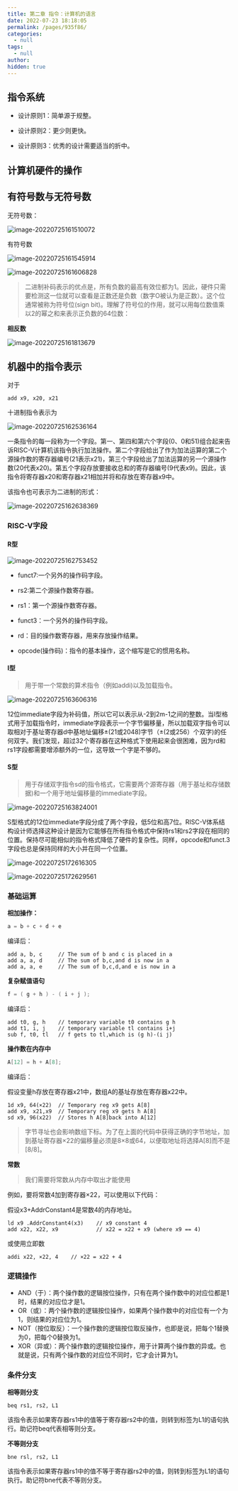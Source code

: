```yaml
---
title: 第二章 指令：计算机的语言
date: 2022-07-23 18:18:05
permalink: /pages/935f86/
categories: 
  - null
tags: 
  - null
author: 
hidden: true
---
```


## 指令系统

- 设计原则1：简单源于规整。
- 设计原则2：更少则更快。

- 设计原则3：优秀的设计需要适当的折中。

## 计算机硬件的操作



## 有符号数与无符号数

无符号数：

![image-20220725161510072](https://s2.loli.net/2022/07/25/325wWZvSmoielQC.png)

有符号数

![image-20220725161545914](https://s2.loli.net/2022/07/25/f2XDZIQ4xdliP3k.png)

![image-20220725161606828](https://s2.loli.net/2022/07/25/UCkXwrMLEqeycxT.png)

> 二进制补码表示的优点是，所有负数的最高有效位都为1。因此，硬件只需要检测这一位就可以查看是正数还是负数（数字O被认为是正数）。这个位通常被称为符号位(sign bit)。理解了符号位的作用，就可以用每位数值乘以2的幂之和来表示正负数的64位数：



**相反数**

![image-20220725161813679](https://s2.loli.net/2022/07/25/vFPHuZ5K8IdhTRb.png)



## 机器中的指令表示

对于

```assembly
add x9, x20, x21
```

十进制指令表示为

![image-20220725162536164](https://s2.loli.net/2022/07/25/KZ2k7umtFAps6MB.png)



一条指令的每一段称为一个字段。第一、第四和第六个字段(0、0和51)组合起来告诉RISC-V计算机该指令执行加法操作。第二个字段给出了作为加法运算的第二个源操作数的寄存器编号(21表示x21)，第三个字段给出了加法运算的另一个源操作数(20代表x20)。第五个字段存放要接收总和的寄存器编号(9代表x9)。因此，该指令将寄存器x20和寄存器x21相加并将和存放在寄存器x9中。

该指令也可表示为二进制的形式：

![image-20220725162638369](https://s2.loli.net/2022/07/25/HQCmK2cUP3Rakd6.png)



### RISC-V字段

#### R型

![image-20220725162753452](https://s2.loli.net/2022/07/25/lm7RyD1gdtAWqrI.png)



- funct7:一个另外的操作码字段。
- rs2:第二个源操作数寄存器。

- rs1：第一个源操作数寄存器。
- funct3：一个另外的操作码字段。
- rd：目的操作数寄存器，用来存放操作结果。
- opcode(操作码)：指令的基本操作，这个缩写是它的惯用名称。

#### I型

> 用于带一个常数的算术指令（例如addi)以及加载指令。

![image-20220725163606316](https://s2.loli.net/2022/07/25/ANoLzbYP8eTaUSO.png)

12位immediate字段为补码值，所以它可以表示从-2到2m-1之间的整数。当I型格式用于加载指令时，immediate字段表示一个字节偏移量，所以加载双字指令可以取相对于基址寄存器d中基地址偏移±(21或2048)字节（±(2或256）个双字)的任何双字。我们发现，超过32个寄存器在这种格式下使用起来会很困难，因为rd和rs1字段都需要增添额外的一位，这导致一个字是不够的。



#### S型

> 用于存储双字指令sd的指令格式，它需要两个源寄存器（用于基址和存储数据)和一个用于地址偏移量的immediate字段。

![image-20220725163824001](https://s2.loli.net/2022/07/25/j4ZfCxYuzGpcwPS.png)

S型格式的12位immediate字段分成了两个字段，低5位和高7位。RISC-V体系结构设计师选择这种设计是因为它能够在所有指令格式中保持rs1和rs2字段在相同的位置。保持尽可能相似的指令格式降低了硬件的复杂性。同样，opcode和funct.3字段也总是保持同样的大小并在同一个位置。



![image-20220725172616305](https://s2.loli.net/2022/07/25/NOVhGMEpW3TXs48.png)

![image-20220725172629561](https://s2.loli.net/2022/07/25/EIi6AST1FugxXny.png)

### 基础运算

**相加操作：**

```c
a = b + c + d + e
```

编译后：

```assembly
add a, b, c		// The sum of b and c is placed in a
add a, a, d		// The sum of b,c,and d is now in a
add a, a, e		// The sum of b,c,d,and e is now in a
```



**复杂赋值语句**

```c
f = ( g + h ) - ( i + j );
```

编译后：

```assembly
add t0, g, h	// temporary variable t0 contains g h
add t1, i, j	// temporary variable tl contains i+j
sub f, t0, tl	// f gets to tl,which is (g h)-(i j)
```



**操作数在内存中**

```c
A[12] = h + A[8];
```

编译后：

假设变量h存放在寄存器x21中，数组A的基址存放在寄存器x22中。

```assembly
1d x9, 64(×22)	// Temporary reg x9 gets A[8]
add x9, x21,x9	// Temporary reg x9 gets h A[8]
sd x9, 96(x22)	// Stores h A[8]back into A[12]
```

> 字节寻址也会影响数组下标。为了在上面的代码中获得正确的字节地址，加到基址寄存器×22的偏移量必须是8×8或64，以便取地址将选择A[8]而不是[8/8]。



**常数**

> 我们需要将常数从内存中取出才能使用

例如，要将常数4加到寄存器×22，可以使用以下代码：

假设x3+AddrConstant4是常数4的内存地址。

```assembly
ld x9 .AddrConstant4(x3)	// x9 constant 4
add x22, x22, x9			// x22 = x22 + x9 (where x9 == 4)
```

或使用立即数

```assembly
addi x22, ×22, 4	// ×22 = x22 + 4
```



### 逻辑操作

- AND（于）：两个操作数的逻辑按位操作，只有在两个操作数中的对应位都是1时，结果的对应位才是1。
- OR（或）：两个操作数的逻辑按位操作，如果两个操作数中的对应位有一个为1，则结果的对应位为1。
- NOT（按位取反）：一个操作数的逻辑按位取反操作，也即是说，把每个1替换为0，把每个0替换为1。
- XOR（异或）：两个操作数的逻辑按位操作，用于计算两个操作数的异或。也就是说，只有两个操作数的对应位不同时，它才会计算为1。

### 条件分支

**相等则分支**

```assembly
beq rs1, rs2, L1
```

该指令表示如果寄存器rs1中的值等于寄存器rs2中的值，则转到标签为L1的语句执行。助记符beq代表相等则分支。

**不等则分支**

```
bne rsl, rs2, L1
```

该指令表示如果寄存器rs1中的值不等于寄存器rs2中的值，则转到标签为L1的语句执行。助记符bne代表不等则分支。
